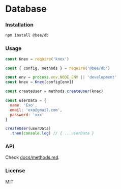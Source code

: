# Database

### Installation

```sh
npm install @bee/db
```

### Usage

```js
const Knex = require('knex')

const { config, methods } = require('@bee/db')

const env = process.env.NODE_ENV || 'development'
const knex = Knex(config[env])

const createUser = methods.createUser(knex)

const userData = {
  name: 'Exo',
  email: 'exo@gmail.com',
  password: 'xxx'
}

createUser(userData)
  .then(console.log) // { ...userData }
```

### API

Check [docs/methods.md](docs/methods.md).

### License

MIT
